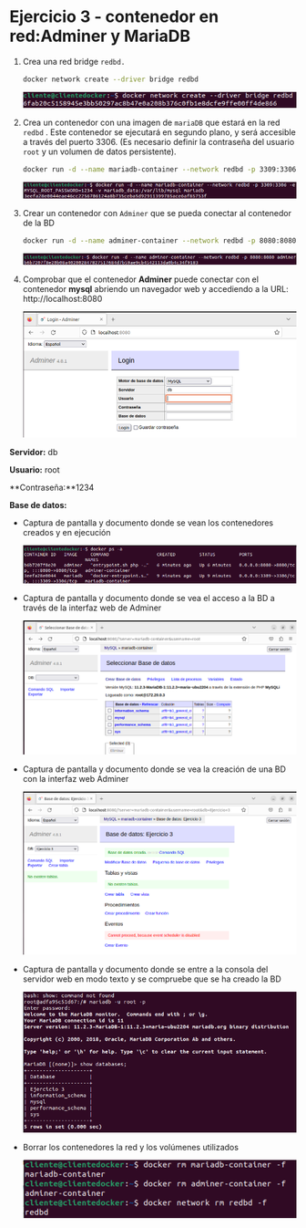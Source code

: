 # Ejercicio 3 - contenedor en red:Adminer y MariaDB

1. Crea una red bridge `redbd.`

   ```bash
   docker network create --driver bridge redbd
   ```

   ![image-20240223091010031](./Ejercicio%203.assets/image-20240223091010031.png)

2. Crea un contenedor con una imagen de `mariaDB` que estará en la red `redbd` . Este contenedor se
   ejecutará en segundo plano, y será accesible a través del puerto 3306. (Es necesario definir la
   contraseña del usuario `root` y un volumen de datos persistente).

   ```bash
   docker run -d --name mariadb-container --network redbd -p 3309:3306 -e MYSQL_ROOT_PASSWORD=1234 -v mariadb_data:/var/lib/mysql mariadb
   ```

   ![image-20240223091854854](./Ejercicio%203.assets/image-20240223091854854.png)

3. Crear un contenedor con `Adminer` que se pueda conectar al contenedor de la BD

   ```bash
   docker run -d --name adminer-container --network redbd -p 8080:8080 adminer
   ```

   ![image-20240223092234783](./Ejercicio%203.assets/image-20240223092234783.png)

4. Comprobar que el contenedor **Adminer** puede conectar con el contenedor **mysql** abriendo un navegador web y accediendo a la URL: http://localhost:8080

   ![image-20240223093006587](./Ejercicio%203.assets/image-20240223093006587.png)

**Servidor:** db

**Usuario:** root

**Contraseña:**1234

**Base de datos:**

- Captura de pantalla y documento donde se vean los contenedores creados y en ejecución

  ![image-20240223093150272](./Ejercicio%203.assets/image-20240223093150272.png)

- Captura de pantalla y documento donde se vea el acceso a la BD a través de la interfaz web de Adminer

  ![image-20240223101116211](./Ejercicio%203.assets/image-20240223101116211.png)

- Captura de pantalla y documento donde se vea la creación de una BD con la interfaz web Adminer

  ![image-20240223101155764](./Ejercicio%203.assets/image-20240223101155764.png)

- Captura de pantalla y documento donde se entre a la consola del servidor web en modo texto y se compruebe que se ha creado la BD

  ![image-20240223101335518](./Ejercicio%203.assets/image-20240223101335518.png)

- Borrar los contenedores la red y los volúmenes utilizados

  ![image-20240223101451714](./Ejercicio%203.assets/image-20240223101451714.png)

